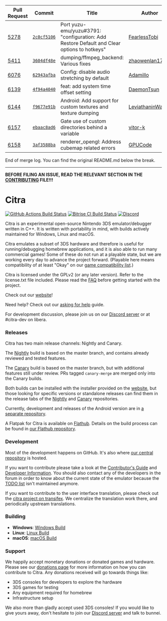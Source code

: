 | Pull Request | Commit | Title | Author | Merged? |
|----|----|----|----|----|
| [5278](https://github.com/citra-emu/citra//pull/5278) | [`2c0cf5106`](https://github.com/citra-emu/citra//pull/5278/files) | Port yuzu-emu/yuzu#3791: "configuration: Add Restore Default and Clear options to hotkeys" | [FearlessTobi](https://github.com/FearlessTobi/) | Yes |
| [5411](https://github.com/citra-emu/citra//pull/5411) | [`3604df48e`](https://github.com/citra-emu/citra//pull/5411/files) | dumping/ffmpeg_backend: Various fixes | [zhaowenlan1779](https://github.com/zhaowenlan1779/) | Yes |
| [6076](https://github.com/citra-emu/citra//pull/6076) | [`62943afba`](https://github.com/citra-emu/citra//pull/6076/files) | Config: disable audio stretching by default | [Adamillo](https://github.com/Adamillo/) | Yes |
| [6139](https://github.com/citra-emu/citra//pull/6139) | [`4f94a4040`](https://github.com/citra-emu/citra//pull/6139/files) | feat: add system time offset setting | [DaemonTsun](https://github.com/DaemonTsun/) | Yes |
| [6144](https://github.com/citra-emu/citra//pull/6144) | [`f9677e91b`](https://github.com/citra-emu/citra//pull/6144/files) | Android: Add support for custom textures and texture dumping | [LeviathaninWaves](https://github.com/LeviathaninWaves/) | Yes |
| [6157](https://github.com/citra-emu/citra//pull/6157) | [`ebaac8ad6`](https://github.com/citra-emu/citra//pull/6157/files) | Gate use of custom directories behind a variable | [vitor-k](https://github.com/vitor-k/) | Yes |
| [6158](https://github.com/citra-emu/citra//pull/6158) | [`3af3588ba`](https://github.com/citra-emu/citra//pull/6158/files) | renderer_opengl: Address cubemap related errors | [GPUCode](https://github.com/GPUCode/) | Yes |


End of merge log. You can find the original README.md below the break.

-----

**BEFORE FILING AN ISSUE, READ THE RELEVANT SECTION IN THE [CONTRIBUTING](https://github.com/citra-emu/citra/wiki/Contributing#reporting-issues) FILE!!!**

# Citra

[![GitHub Actions Build Status](https://github.com/citra-emu/citra/workflows/citra-ci/badge.svg)](https://github.com/citra-emu/citra/actions)
[![Bitrise CI Build Status](https://app.bitrise.io/app/4ccd8e5720f0d13b/status.svg?token=H32TmbCwxb3OQ-M66KbAyw&branch=master)](https://app.bitrise.io/app/4ccd8e5720f0d13b)
[![Discord](https://img.shields.io/discord/220740965957107713?color=%237289DA&label=Citra&logo=discord&logoColor=white)](https://discord.gg/FAXfZV9)

Citra is an experimental open-source Nintendo 3DS emulator/debugger written in C++. It is written with portability in mind, with builds actively maintained for Windows, Linux and macOS.

Citra emulates a subset of 3DS hardware and therefore is useful for running/debugging homebrew applications, and it is also able to run many commercial games! Some of these do not run at a playable state, but we are working every day to advance the project forward. (Playable here means compatibility of at least "Okay" on our [game compatibility list](https://citra-emu.org/game).)

Citra is licensed under the GPLv2 (or any later version). Refer to the license.txt file included. Please read the [FAQ](https://citra-emu.org/wiki/faq/) before getting started with the project.

Check out our [website](https://citra-emu.org/)!

Need help? Check out our [asking for help](https://citra-emu.org/help/reference/asking/) guide.

For development discussion, please join us on our [Discord server](https://citra-emu.org/discord/) or at #citra-dev on libera.

### Releases

Citra has two main release channels: Nightly and Canary.

The [Nightly](https://github.com/citra-emu/citra-nightly) build is based on the master branch, and contains already reviewed and tested features.

The [Canary](https://github.com/citra-emu/citra-canary) build is based on the master branch, but with additional features still under review. PRs tagged `canary-merge` are merged only into the Canary builds.

Both builds can be installed with the installer provided on the [website](https://citra-emu.org/download/), but those looking for specific versions or standalone releases can find them in the release tabs of the [Nightly](https://github.com/citra-emu/citra-nightly/releases) and [Canary](https://github.com/citra-emu/citra-canary/releases) repositories.

Currently, development and releases of the Android version are in [a separate repository](https://github.com/citra-emu/citra-android).

A Flatpak for Citra is available on [Flathub](https://flathub.org/apps/details/org.citra_emu.citra). Details on the build process can be found in [our Flathub repository](https://github.com/flathub/org.citra_emu.citra).

### Development

Most of the development happens on GitHub. It's also where [our central repository](https://github.com/citra-emu/citra) is hosted.

If you want to contribute please take a look at the [Contributor's Guide](https://github.com/citra-emu/citra/wiki/Contributing) and [Developer Information](https://github.com/citra-emu/citra/wiki/Developer-Information). You should also contact any of the developers in the forum in order to know about the current state of the emulator because the [TODO list](https://docs.google.com/document/d/1SWIop0uBI9IW8VGg97TAtoT_CHNoP42FzYmvG1F4QDA) isn't maintained anymore.

If you want to contribute to the user interface translation, please check out the [citra project on transifex](https://www.transifex.com/citra/citra). We centralize the translation work there, and periodically upstream translations.

### Building

* __Windows__: [Windows Build](https://github.com/citra-emu/citra/wiki/Building-For-Windows)
* __Linux__: [Linux Build](https://github.com/citra-emu/citra/wiki/Building-For-Linux)
* __macOS__: [macOS Build](https://github.com/citra-emu/citra/wiki/Building-for-macOS)


### Support
We happily accept monetary donations or donated games and hardware. Please see our [donations page](https://citra-emu.org/donate/) for more information on how you can contribute to Citra. Any donations received will go towards things like:
* 3DS consoles for developers to explore the hardware
* 3DS games for testing
* Any equipment required for homebrew
* Infrastructure setup

We also more than gladly accept used 3DS consoles! If you would like to give yours away, don't hesitate to join our [Discord server](https://citra-emu.org/discord/) and talk to bunnei.
